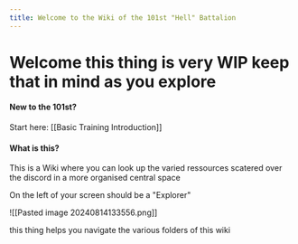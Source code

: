 ```yaml
---
title: Welcome to the Wiki of the 101st "Hell" Battalion
---
```


# Welcome this thing is very WIP keep that in mind as you explore 

#### New to the 101st?
Start here: [[Basic Training Introduction]]

#### What is this?
This is a Wiki where you can look up the varied ressources scatered over the discord in a more organised central space 

On the left of your screen should be a "Explorer" 

![[Pasted image 20240814133556.png]]

this thing helps you navigate the various folders of this wiki

